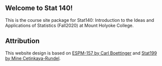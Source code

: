 
## Welcome to Stat 140!  

This is the course site package for Stat140: Introduction to the Ideas and Applications of Statistics (Fall2020) at Mount Holyoke College. 

## Attribution

This website design is based on [ESPM-157 by Carl Boettinger](https://espm-157.carlboettiger.info) and [Stat199 by Mine Cetinkaya-Rundel](http://www2.stat.duke.edu/courses/Spring18/Sta199/).



